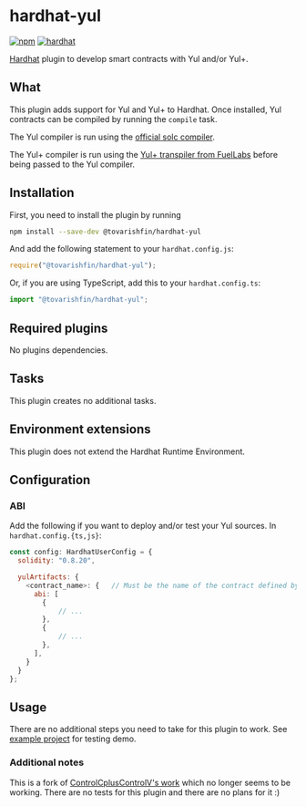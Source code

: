 # hardhat-yul

[![npm](https://img.shields.io/npm/v/@tovarishfin/hardhat-yul.svg)](https://www.npmjs.com/package/@tovarishfin/hardhat-yul) [![hardhat](https://hardhat.org/buidler-plugin-badge.svg?1)](https://hardhat.org)

[Hardhat](https://hardhat.org) plugin to develop smart contracts with Yul and/or Yul+.

## What

This plugin adds support for Yul and Yul+ to Hardhat. Once installed, Yul contracts can be compiled by running the `compile` task.

The Yul compiler is run using the [official solc compiler](https://github.com/ethereum/solc-js#readme).

The Yul+ compiler is run using the [Yul+ transpiler from FuelLabs](https://github.com/FuelLabs/yulp) before being passed to the Yul compiler.

## Installation

First, you need to install the plugin by running

```bash
npm install --save-dev @tovarishfin/hardhat-yul
```

And add the following statement to your `hardhat.config.js`:

```js
require("@tovarishfin/hardhat-yul");
```

Or, if you are using TypeScript, add this to your `hardhat.config.ts`:

```ts
import "@tovarishfin/hardhat-yul";
```

## Required plugins

No plugins dependencies.

## Tasks

This plugin creates no additional tasks.

## Environment extensions

This plugin does not extend the Hardhat Runtime Environment.

## Configuration

### ABI

Add the following if you want to deploy and/or test your Yul sources. In `hardhat.config.{ts,js}`:

```javascript
const config: HardhatUserConfig = {
  solidity: "0.8.20",

  yulArtifacts: { 
    <contract_name>: {   // Must be the name of the contract defined by Yul source
      abi: [
        {
            // ...
        },
        {
            // ...
        },
      ],
    }
  }
};
```

## Usage

There are no additional steps you need to take for this plugin to work. See [example project](./test/hh-yul-project/hardhat.config.ts) for testing demo.

### Additional notes

This is a fork of [ControlCplusControlV's work](https://github.com/ControlCplusControlV/hardhat-Yul) which no longer seems to be working.
There are no tests for this plugin and there are no plans for it :)
